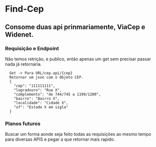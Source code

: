 # Find-Cep

## Consome duas api prinmariamente, ViaCep e Widenet.

### Requisição e Endpoint

Não temos retrição, e publico, então apenas um get sem precisar passar nada já retornaria.

```
  Get -> Para URL/cep.api/{cep}
  Retornar um json com o Objeto CEP.
  {
    "cep": "111111111",
    "logradouro": "Rua X",
    "complemento": "de 744/745 a 1199/1200",
    "bairro": "Bairro X",
    "localidade": "Cidade X",
    "uf": "Estado X em sigla"
  }
```

### Planos futuros

Buscar um forma aonde seja feito todas as requisições ao mesmo tempo para diversas APIS e pegar a que retornar mais rapido.
